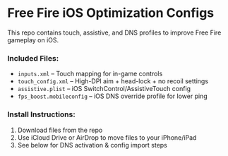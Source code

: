 # Free Fire iOS Optimization Configs

This repo contains touch, assistive, and DNS profiles to improve Free Fire gameplay on iOS.

### Included Files:
- `inputs.xml` – Touch mapping for in-game controls
- `touch_config.xml` – High-DPI aim + head-lock + no recoil settings
- `assistive.plist` – iOS SwitchControl/AssistiveTouch config
- `fps_boost.mobileconfig` – iOS DNS override profile for lower ping

### Install Instructions:
1. Download files from the repo
2. Use iCloud Drive or AirDrop to move files to your iPhone/iPad
3. See below for DNS activation & config import steps
